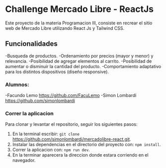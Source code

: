 # Challenge Mercado Libre - ReactJs
Este proyecto de la materia Programacion III, consiste en recrear el sitio web de Mercado Libre utilizando React Js y Tailwind CSS.

## Funcionalidades
-Busqueda de productos.
-Ordenamiento por precios (mayor y menor) y relevancia.
-Posibilidad de agregar elementos al carrito.
-Posibilidad de aumentar o disminuir la cantidad del producto.
-Comportamiento adaptativo para los distintos dispositivos (diseño responsive).

### Alumnos:
-Facundo Lemo
https://github.com/FacuLemo
-Simon Lombardi
https://github.com/simonlombardi


### Correr la aplicacion
Para clonar y levantar el repositorio, seguir los siguientes pasos:

1. En la terminal escribir: `git clone` https://github.com/simonlombardi/mercadolibre-react.git.
2. Instalar las dependencias en el directorio del proyecto con: `npm install`.
3. Correr la aplicacion con: `npm run dev`.
4. En la terminar aparecera la direccion donde estara corriendo en el navegador.
